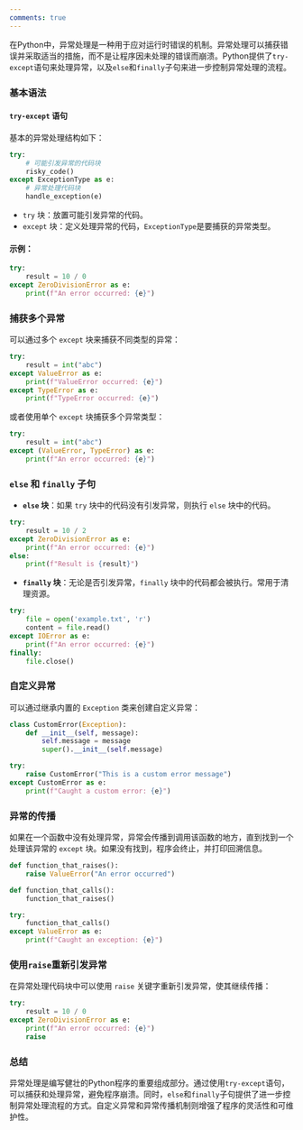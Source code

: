 ```yaml
---
comments: true
---
```


在Python中，异常处理是一种用于应对运行时错误的机制。异常处理可以捕获错误并采取适当的措施，而不是让程序因未处理的错误而崩溃。Python提供了`try-except`语句来处理异常，以及`else`和`finally`子句来进一步控制异常处理的流程。

### 基本语法

#### `try-except` 语句

基本的异常处理结构如下：

```python
try:
    # 可能引发异常的代码块
    risky_code()
except ExceptionType as e:
    # 异常处理代码块
    handle_exception(e)
```

- `try` 块：放置可能引发异常的代码。
- `except` 块：定义处理异常的代码，`ExceptionType`是要捕获的异常类型。

#### 示例：

```python
try:
    result = 10 / 0
except ZeroDivisionError as e:
    print(f"An error occurred: {e}")
```

### 捕获多个异常

可以通过多个 `except` 块来捕获不同类型的异常：

```python
try:
    result = int("abc")
except ValueError as e:
    print(f"ValueError occurred: {e}")
except TypeError as e:
    print(f"TypeError occurred: {e}")
```

或者使用单个 `except` 块捕获多个异常类型：

```python
try:
    result = int("abc")
except (ValueError, TypeError) as e:
    print(f"An error occurred: {e}")
```

### `else` 和 `finally` 子句

- **`else` 块**：如果 `try` 块中的代码没有引发异常，则执行 `else` 块中的代码。

```python
try:
    result = 10 / 2
except ZeroDivisionError as e:
    print(f"An error occurred: {e}")
else:
    print(f"Result is {result}")
```

- **`finally` 块**：无论是否引发异常，`finally` 块中的代码都会被执行。常用于清理资源。

```python
try:
    file = open('example.txt', 'r')
    content = file.read()
except IOError as e:
    print(f"An error occurred: {e}")
finally:
    file.close()
```

### 自定义异常

可以通过继承内置的 `Exception` 类来创建自定义异常：

```python
class CustomError(Exception):
    def __init__(self, message):
        self.message = message
        super().__init__(self.message)

try:
    raise CustomError("This is a custom error message")
except CustomError as e:
    print(f"Caught a custom error: {e}")
```

### 异常的传播

如果在一个函数中没有处理异常，异常会传播到调用该函数的地方，直到找到一个处理该异常的 `except` 块。如果没有找到，程序会终止，并打印回溯信息。

```python
def function_that_raises():
    raise ValueError("An error occurred")

def function_that_calls():
    function_that_raises()

try:
    function_that_calls()
except ValueError as e:
    print(f"Caught an exception: {e}")
```

### 使用`raise`重新引发异常

在异常处理代码块中可以使用 `raise` 关键字重新引发异常，使其继续传播：

```python
try:
    result = 10 / 0
except ZeroDivisionError as e:
    print(f"An error occurred: {e}")
    raise
```

### 总结

异常处理是编写健壮的Python程序的重要组成部分。通过使用`try-except`语句，可以捕获和处理异常，避免程序崩溃。同时，`else`和`finally`子句提供了进一步控制异常处理流程的方式。自定义异常和异常传播机制则增强了程序的灵活性和可维护性。